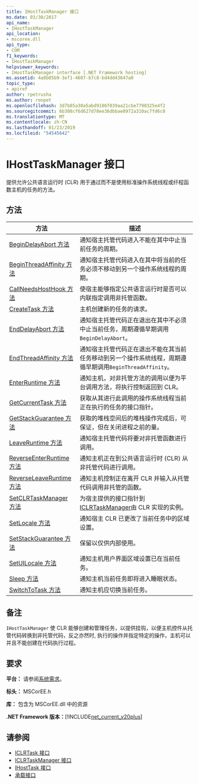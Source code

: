 ```yaml
---
title: IHostTaskManager 接口
ms.date: 03/30/2017
api_name:
- IHostTaskManager
api_location:
- mscoree.dll
api_type:
- COM
f1_keywords:
- IHostTaskManager
helpviewer_keywords:
- IHostTaskManager interface [.NET Framework hosting]
ms.assetid: 4a0b05b9-3ef1-4607-b7c8-bd4dd43647a0
topic_type:
- apiref
author: rpetrusha
ms.author: ronpet
ms.openlocfilehash: 3d7b85a30a5abd9186f039aa21cbe7790325e4f2
ms.sourcegitcommit: 6b308cf6d627d78ee36dbbae8972a310ac7fd6c8
ms.translationtype: MT
ms.contentlocale: zh-CN
ms.lasthandoff: 01/23/2019
ms.locfileid: "54545642"
---
```

# <a name="ihosttaskmanager-interface"></a>IHostTaskManager 接口
提供允许公共语言运行时 (CLR) 用于通过而不是使用标准操作系统线程或纤程函数主机的任务的方法。  
  
## <a name="methods"></a>方法  
  
|方法|描述|  
|------------|-----------------|  
|[BeginDelayAbort 方法](../../../../docs/framework/unmanaged-api/hosting/ihosttaskmanager-begindelayabort-method.md)|通知宿主托管代码进入不能在其中中止当前任务的周期。|  
|[BeginThreadAffinity 方法](../../../../docs/framework/unmanaged-api/hosting/ihosttaskmanager-beginthreadaffinity-method.md)|通知宿主托管代码进入在其中将当前的任务必须不移动到另一个操作系统线程的周期。|  
|[CallNeedsHostHook 方法](../../../../docs/framework/unmanaged-api/hosting/ihosttaskmanager-callneedshosthook-method.md)|使宿主能够指定公共语言运行时是否可以内联指定调用非托管函数。|  
|[CreateTask 方法](../../../../docs/framework/unmanaged-api/hosting/ihosttaskmanager-createtask-method.md)|主机创建新的任务的请求。|  
|[EndDelayAbort 方法](../../../../docs/framework/unmanaged-api/hosting/ihosttaskmanager-enddelayabort-method.md)|通知宿主托管代码正在退出在其中不必须中止当前任务，周期遵循早期调用`BeginDelayAbort`。|  
|[EndThreadAffinity 方法](../../../../docs/framework/unmanaged-api/hosting/ihosttaskmanager-endthreadaffinity-method.md)|通知宿主托管代码正在退出不能在其当前任务移动到另一个操作系统线程，周期遵循早期调用`BeginThreadAffinity`。|  
|[EnterRuntime 方法](../../../../docs/framework/unmanaged-api/hosting/ihosttaskmanager-enterruntime-method.md)|通知主机，对非托管方法的调用以便为平台调用方法，将执行控制返回到 CLR。|  
|[GetCurrentTask 方法](../../../../docs/framework/unmanaged-api/hosting/ihosttaskmanager-getcurrenttask-method.md)|获取从其进行此调用的操作系统线程当前正在执行的任务的接口指针。|  
|[GetStackGuarantee 方法](../../../../docs/framework/unmanaged-api/hosting/ihosttaskmanager-getstackguarantee-method.md)|获取的堆栈空间后的堆栈操作完成后，可保证，但在关闭进程之前的量。|  
|[LeaveRuntime 方法](../../../../docs/framework/unmanaged-api/hosting/ihosttaskmanager-leaveruntime-method.md)|通知宿主托管代码将要对非托管函数进行调用。|  
|[ReverseEnterRuntime 方法](../../../../docs/framework/unmanaged-api/hosting/ihosttaskmanager-reverseenterruntime-method.md)|通知主机正在到公共语言运行时 (CLR) 从非托管代码进行调用。|  
|[ReverseLeaveRuntime 方法](../../../../docs/framework/unmanaged-api/hosting/ihosttaskmanager-reverseleaveruntime-method.md)|通知主机控制正在离开 CLR 并输入从托管代码调用非托管的函数。|  
|[SetCLRTaskManager 方法](../../../../docs/framework/unmanaged-api/hosting/ihosttaskmanager-setclrtaskmanager-method.md)|为宿主提供的接口指针到[ICLRTaskManager](../../../../docs/framework/unmanaged-api/hosting/iclrtaskmanager-interface.md)由 CLR 实现的实例。|  
|[SetLocale 方法](../../../../docs/framework/unmanaged-api/hosting/ihosttaskmanager-setlocale-method.md)|通知宿主 CLR 已更改了当前任务中的区域设置。|  
|[SetStackGuarantee 方法](../../../../docs/framework/unmanaged-api/hosting/ihosttaskmanager-setstackguarantee-method.md)|保留以仅供内部使用。|  
|[SetUILocale 方法](../../../../docs/framework/unmanaged-api/hosting/ihosttaskmanager-setuilocale-method.md)|通知主机用户界面区域设置已在当前任务。|  
|[Sleep 方法](../../../../docs/framework/unmanaged-api/hosting/ihosttaskmanager-sleep-method.md)|通知主机当前任务即将进入睡眠状态。|  
|[SwitchToTask 方法](../../../../docs/framework/unmanaged-api/hosting/ihosttaskmanager-switchtotask-method.md)|通知主机应切换当前任务。|  
  
## <a name="remarks"></a>备注  
 `IHostTaskManager` 使 CLR 能够创建和管理任务，以提供挂钩，以便主机控件从托管代码转换到非托管代码，反之亦然时, 执行的操作并指定特定的操作，主机可以并且不能创建在代码执行过程。  
  
## <a name="requirements"></a>要求  
 **平台：** 请参阅[系统需求](../../../../docs/framework/get-started/system-requirements.md)。  
  
 **标头：** MSCorEE.h  
  
 **库：** 包含为 MSCorEE.dll 中的资源  
  
 **.NET Framework 版本：**[!INCLUDE[net_current_v20plus](../../../../includes/net-current-v20plus-md.md)]  
  
## <a name="see-also"></a>请参阅
- [ICLRTask 接口](../../../../docs/framework/unmanaged-api/hosting/iclrtask-interface.md)
- [ICLRTaskManager 接口](../../../../docs/framework/unmanaged-api/hosting/iclrtaskmanager-interface.md)
- [IHostTask 接口](../../../../docs/framework/unmanaged-api/hosting/ihosttask-interface.md)
- [承载接口](../../../../docs/framework/unmanaged-api/hosting/hosting-interfaces.md)
